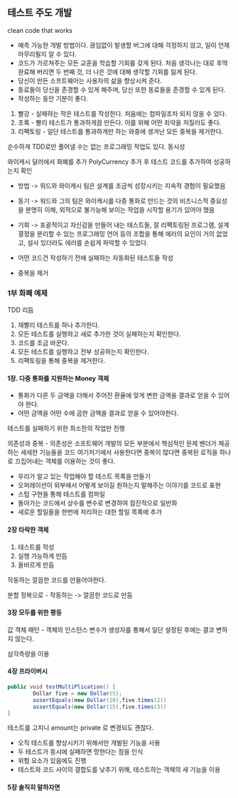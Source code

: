 ## 테스트 주도 개발

clean code that works

- 예측 가능한 개발 방법이다. 끊임없이 발생할 버그에 대해 걱정하지 않고, 일이 언제 마무리될지 알 수 있다.
- 코드가 가르쳐주는 모든 교훈을 학습할 기회를 갖게 된다. 처음 생각나는 대로 후딱 완료해 버리면 두 번째 것, 더 나은 것에 대해 생각할 기회를 잃게 된다.
- 당신이 만든 소프트웨어는 사용자의 삶을 향상시켜 준다.
- 동료들이 당신을 존경할 수 있게 해주며, 당신 또한 동료들을 존경할 수 있게 된다.
- 작성하는 동안 기분이 좋다.


1. 빨강 - 실패하는 작은 테스트를 작성한다. 처음에는 컴파일조차 되지 않을 수 있다.
2. 초록 - 빨리 테스트가 통과하게끔 만든다. 이를 위해 어떤 죄악을 저질러도 좋다.
3. 리팩토링 - 일단 테스트를 통과하게만 하는 와중에 생겨난 모든 중복을 제거한다.

순수하게 TDD로만 풀어낼 수는 없는 프로그래밍 작업도 있다. 동시성

와이캐시 달러에서 화폐를 추가 PolyCurrency 추가 후 테스트 코드를 추가하여 성공하는지 확인

- 방법 -> 워드와 와이캐시 팀은 설계를 조금씩 성장시키는 지속적 경험이 필요했음
- 동기 -> 워드와 그의 팀은 와이캐시를 다중 통화로 만드는 것의 비즈니스적 중요성을 분명히 이해, 외적으로 불가능해 보이는 작업을 시작할 용기가 있어야 했음
- 기회 -> 포괄적이고 자신감을 만들어 내는 테스트들, 잘 리팩토링된 프로그램, 설계 결정을 분리할 수 있는 프로그래밍 언어 등의 조합을 통해 에러의 요인이 거의 없었고, 설사 있더라도 에러를 손쉽게 파악할 수
  있었다.

- 어떤 코드건 작성하기 전에 실패하는 자동화된 테스트들 작성
- 중복을 제거

### 1부 화폐 예제

TDD 리듬

1. 재빨리 테스트를 하나 추가한다.
2. 모든 테스트를 실행하고 새로 추가한 것이 실패하는지 확인한다.
3. 코드를 조금 바꾼다.
4. 모든 테스트를 실행하고 전부 성공하는지 확인한다.
5. 리팩토링을 통해 중복을 제거한다.

#### 1장. 다중 통화를 지원하는 Money 객체

- 통화가 다른 두 금액을 더해서 주어진 환율에 맞게 변한 금액을 결과로 얻을 수 있어야 한다.
- 어떤 금액을 어떤 수에 곱한 금액을 결과로 얻을 수 있어야한다.

테스트를 실패하기 위한 최소한의 작업만 진행

의존성과 중복 - 의존성은 소프트웨어 개발의 모든 부분에서 핵심적인 문제 벤더가 제공하는 세세한 기능들을 코드 여기저기에서 사용한다면 중복이 많다면 중복된 로직을 하나로 끄집어내는 객체를 이용하는 것이 좋다.

- 우리가 알고 있는 작업해야 할 테스트 목록을 만들기
- 오퍼레이션이 외부에서 어떻게 보이길 원하는지 말해주는 이야기를 코드로 표현
- 스텁 구현을 통해 테스트를 컴파일
- 돌아가는 코드에서 상수를 변수로 변경하여 점진적으로 일반화
- 새로운 할일들을 한번에 처리하는 대한 할일 목록에 추가

#### 2장 타락한 객체

1. 테스트를 작성
2. 실행 가능하게 만듬
3. 올바르게 만듬

작동하는 깔끔한 코드를 만들어야한다.

분할 정복으로 - 작동하는 -> 깔끔한 코드로 만듬

#### 3장 모두를 위한 평등

값 객체 패턴 - 객체의 인스턴스 변수가 생성자를 통해서 일단 설정된 후에는 결코 변하지 않는다.

삼각측량을 이용

#### 4장 프라이버시

```java
public void testMultiPlication() {
        Dollar five = new Dollar(5);
        assertEquals(new Dollar(10),five.times(2))
        assertEquals(new Dollar(15),five.times(3))
}
```

테스트를 고치니 amount는 private 로 변경되도 괜찮다.

- 오직 테스트를 향상시키기 위해서만 개발된 기능을 사용
- 두 테스트가 동시에 실패하면 망한다는 점을 인식
- 위험 요소가 있음에도 진행
- 테스트와 코드 사이의 결합도를 낮추기 위해, 테스트하는 객체의 새 기능을 이용


#### 5장 솔직히 말하자면

